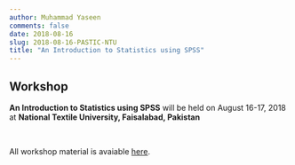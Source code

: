 ```yaml
---
author: Muhammad Yaseen
comments: false
date: 2018-08-16
slug: 2018-08-16-PASTIC-NTU
title: "An Introduction to Statistics using SPSS"
---
```


## Workshop

**An Introduction to Statistics using SPSS** will be held on August 16-17, 2018 at **National Textile University, Faisalabad, Pakistan**

&nbsp;

All workshop material is avaiable [here](https://myaseen208.netlify.com/myaseen208/2018-08-16-pastic-ntu/).
